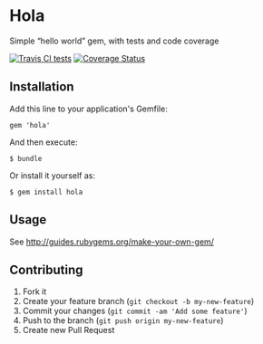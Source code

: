 # Hola

Simple “hello world” gem, with tests and code coverage

[![Travis CI tests](https://travis-ci.org/Eric-Guo/hola.png)](https://travis-ci.org/Eric-Guo/hola)
[![Coverage Status](https://coveralls.io/repos/Eric-Guo/hola/badge.png?branch=master)](https://coveralls.io/r/Eric-Guo/hola?branch=master)

## Installation

Add this line to your application's Gemfile:

    gem 'hola'

And then execute:

    $ bundle

Or install it yourself as:

    $ gem install hola

## Usage

See http://guides.rubygems.org/make-your-own-gem/

## Contributing

1. Fork it
2. Create your feature branch (`git checkout -b my-new-feature`)
3. Commit your changes (`git commit -am 'Add some feature'`)
4. Push to the branch (`git push origin my-new-feature`)
5. Create new Pull Request

